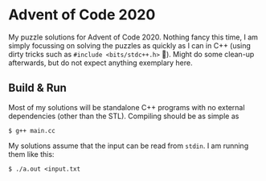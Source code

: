 # Advent of Code 2020
My puzzle solutions for Advent of Code 2020. Nothing fancy this time, I am simply focussing on solving the puzzles as quickly as I can in C++ (using dirty tricks such as `#include <bits/stdc++.h>` 😬). Might do some clean-up afterwards, but do not expect anything exemplary here.

## Build & Run
Most of my solutions will be standalone C++ programs with no external dependencies (other than the STL). Compiling should be as simple as
```
$ g++ main.cc
```

My solutions assume that the input can be read from `stdin`. I am running them like this:
```
$ ./a.out <input.txt
```


